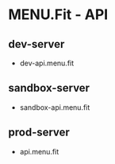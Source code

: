 # MENU.Fit - API

## dev-server

* dev-api.menu.fit

## sandbox-server

* sandbox-api.menu.fit

## prod-server

* api.menu.fit
